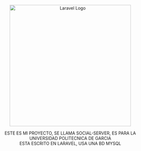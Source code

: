 <p align="center"><a href="https://laravel.com" target="_blank"><img src="https://raw.githubusercontent.com/laravel/art/master/logo-lockup/5%20SVG/2%20CMYK/1%20Full%20Color/laravel-logolockup-cmyk-red.svg" width="400" alt="Laravel Logo"></a></p>

<p align="center">
ESTE ES MI PROYECTO, SE LLAMA SOCIAL-SERVER, ES PARA LA UNIVERSIDAD POLITECNICA DE GARCIA <br>ESTA ESCRITO EN LARAVEL, USA UNA BD MYSQL
</p>


